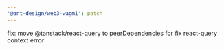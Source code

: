 ```yaml
---
'@ant-design/web3-wagmi': patch
---
```


fix: move @tanstack/react-query to peerDependencies for fix react-query context error
